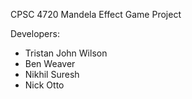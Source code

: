 CPSC 4720 Mandela Effect Game Project

Developers:
- Tristan John Wilson
- Ben Weaver
- Nikhil Suresh
- Nick Otto
